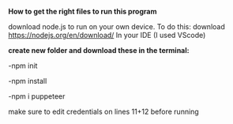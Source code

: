 **How to get the right files to run this program**

download node.js to run on your own device.
To do this: download  https://nodejs.org/en/download/
In your IDE (I used VScode)

**create new folder and download these in the terminal:**

-npm init

-npm install

-npm i puppeteer

make sure to edit credentials on lines 11+12 before running 
